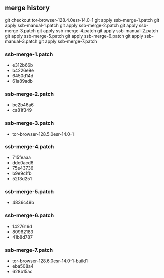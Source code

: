 ## merge history
git checkout tor-browser-128.4.0esr-14.0-1
git apply ssb-merge-1.patch
git apply ssb-manual-1.patch
git apply ssb-merge-2.patch
git apply ssb-merge-3.patch
git apply ssb-merge-4.patch
git apply ssb-manual-2.patch
git apply ssb-merge-5.patch
git apply ssb-merge-6.patch
git apply ssb-manual-3.patch
git apply ssb-merge-7.patch

### ssb-merge-1.patch
- e312b66b
- b4226e9e
- 6450d14d
- 61a89adb
### ssb-merge-2.patch
- bc2b46a6
- ca81f349
### ssb-merge-3.patch
- tor-browser-128.5.0esr-14.0-1
### ssb-merge-4.patch
- 715feaaa
- ddc0acd6
- 75e43736
- b9e9c1fb
- 52f3d251
### ssb-merge-5.patch
- 4836c49b
### ssb-merge-6.patch
- 1427616d
- 80962183
- 41b8d787
### ssb-merge-7.patch
- tor-browser-128.6.0esr-14.0-1-build1
- eba508a4
- 628b15ac

